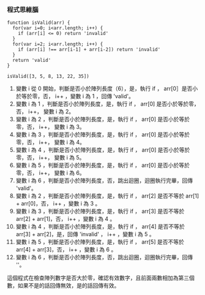 
### 程式思維腦
```
function isValid(arr) {
  for(var i=0; i<arr.length; i++) {
    if (arr[i] <= 0) return 'invalid'
  }
  for(var i=2; i<arr.length; i++) {
    if (arr[i] !== arr[i-1] + arr[i-2]) return 'invalid'
  }
  return 'valid'
}

isValid([3, 5, 8, 13, 22, 35])
```

1. 變數 i 從 0 開始，判斷是否小於陣列長度（6），是，執行 if ， arr[0］是否小於等於零，否， i++ ，變數 i 為 1 ，回傳 'valid'。
2. 變數 i 為 1 ，判斷是否小於陣列長度，是，執行 if ， arr[0] 是否小於等於零，否， i++， 變數 i 為 2。
3. 變數 i 為 2 ，判斷是否小於陣列長度，是，執行 if ， arr[0] 是否小於等於零，否， i++， 變數 i 為 3。
4. 變數 i 為 3 ，判斷是否小於陣列長度，是，執行 if ， arr[0] 是否小於等於零，否， i++， 變數 i 為 4。
5. 變數 i 為 4 ，判斷是否小於陣列長度，是，執行 if ， arr[0] 是否小於等於零，否， i++， 變數 i 為 5。
6. 變數 i 為 5 ，判斷是否小於陣列長度，是，執行 if ， arr[0] 是否小於等於零，否， i++， 變數 i 為 6。
7. 變數 i 為 6 ，判斷是否小於陣列長度，否，跳出迴圈，迴圈執行完畢，回傳 'valid'。
8. 變數 i 為 2 ，判斷是否小於陣列長度，是，執行 if ， arr[2] 是否不等於 arr[1] + arr[0]，否， i++ ，變數 i 為 3 。
8. 變數 i 為 3 ，判斷是否小於陣列長度，是，執行 if ， arr[3] 是否不等於 arr[2] + arr[1]，否， i++ ，變數 i 為 4 。
8. 變數 i 為 4 ，判斷是否小於陣列長度，是，執行 if ， arr[4] 是否不等於 arr[3] + arr[2]，是，回傳 'invalid' ， i++ ，變數 i 為 5 。
8. 變數 i 為 5 ，判斷是否小於陣列長度，是，執行 if ， arr[5] 是否不等於 arr[4] + arr[3]，否， i++ ，變數 i 為 6 。
8. 變數 i 為 6 ，判斷是否小於陣列長度，否，跳出迴圈，迴圈執行完畢，回傳 ''。

這個程式在檢查陣列數字是否大於零，確認有效數字，且前面兩數相加為第三個數，如果不是的話回傳無效，是的話回傳有效。
